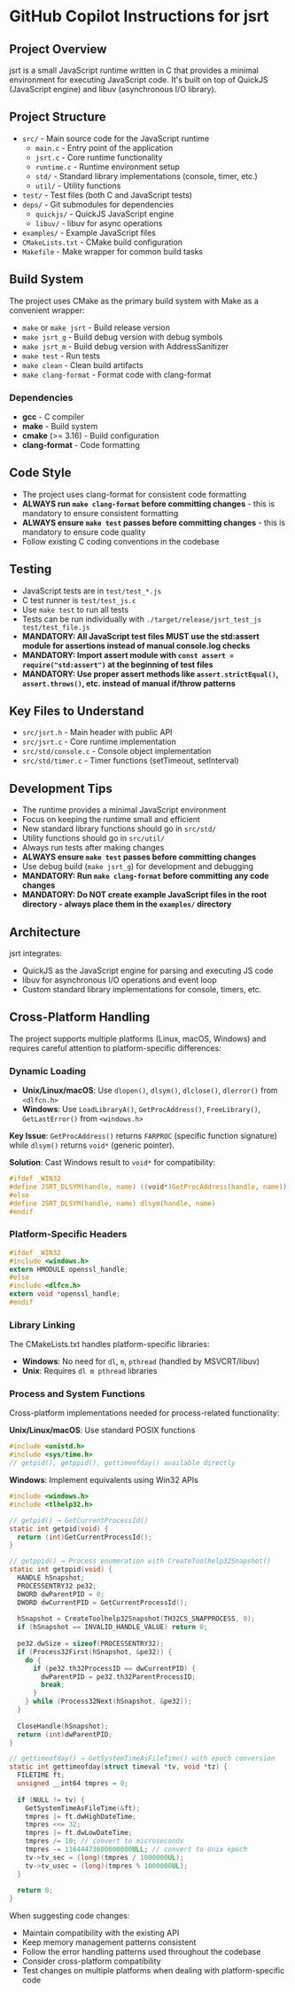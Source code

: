 # GitHub Copilot Instructions for jsrt

## Project Overview

jsrt is a small JavaScript runtime written in C that provides a minimal environment for executing JavaScript code. It's built on top of QuickJS (JavaScript engine) and libuv (asynchronous I/O library).

## Project Structure

- `src/` - Main source code for the JavaScript runtime
  - `main.c` - Entry point of the application
  - `jsrt.c` - Core runtime functionality
  - `runtime.c` - Runtime environment setup
  - `std/` - Standard library implementations (console, timer, etc.)
  - `util/` - Utility functions
- `test/` - Test files (both C and JavaScript tests)
- `deps/` - Git submodules for dependencies
  - `quickjs/` - QuickJS JavaScript engine
  - `libuv/` - libuv for async operations
- `examples/` - Example JavaScript files
- `CMakeLists.txt` - CMake build configuration
- `Makefile` - Make wrapper for common build tasks

## Build System

The project uses CMake as the primary build system with Make as a convenient wrapper:

- `make` or `make jsrt` - Build release version
- `make jsrt_g` - Build debug version with debug symbols
- `make jsrt_m` - Build debug version with AddressSanitizer
- `make test` - Run tests
- `make clean` - Clean build artifacts
- `make clang-format` - Format code with clang-format

### Dependencies

- **gcc** - C compiler
- **make** - Build system
- **cmake** (>= 3.16) - Build configuration
- **clang-format** - Code formatting

## Code Style

- The project uses clang-format for consistent code formatting
- **ALWAYS run `make clang-format` before committing changes** - this is mandatory to ensure consistent formatting
- **ALWAYS ensure `make test` passes before committing changes** - this is mandatory to ensure code quality
- Follow existing C coding conventions in the codebase

## Testing

- JavaScript tests are in `test/test_*.js`
- C test runner is `test/test_js.c`
- Use `make test` to run all tests
- Tests can be run individually with `./target/release/jsrt_test_js test/test_file.js`
- **MANDATORY: All JavaScript test files MUST use the std:assert module for assertions instead of manual console.log checks**
- **MANDATORY: Import assert module with `const assert = require("std:assert")` at the beginning of test files**
- **MANDATORY: Use proper assert methods like `assert.strictEqual()`, `assert.throws()`, etc. instead of manual if/throw patterns**

## Key Files to Understand

- `src/jsrt.h` - Main header with public API
- `src/jsrt.c` - Core runtime implementation
- `src/std/console.c` - Console object implementation
- `src/std/timer.c` - Timer functions (setTimeout, setInterval)

## Development Tips

- The runtime provides a minimal JavaScript environment
- Focus on keeping the runtime small and efficient
- New standard library functions should go in `src/std/`
- Utility functions should go in `src/util/`
- Always run tests after making changes
- **ALWAYS ensure `make test` passes before committing changes**
- Use debug build (`make jsrt_g`) for development and debugging
- **MANDATORY: Run `make clang-format` before committing any code changes**
- **MANDATORY: Do NOT create example JavaScript files in the root directory - always place them in the `examples/` directory**

## Architecture

jsrt integrates:
- QuickJS as the JavaScript engine for parsing and executing JS code
- libuv for asynchronous I/O operations and event loop
- Custom standard library implementations for console, timers, etc.

## Cross-Platform Handling

The project supports multiple platforms (Linux, macOS, Windows) and requires careful attention to platform-specific differences:

### Dynamic Loading
- **Unix/Linux/macOS**: Use `dlopen()`, `dlsym()`, `dlclose()`, `dlerror()` from `<dlfcn.h>`
- **Windows**: Use `LoadLibraryA()`, `GetProcAddress()`, `FreeLibrary()`, `GetLastError()` from `<windows.h>`

**Key Issue**: `GetProcAddress()` returns `FARPROC` (specific function signature) while `dlsym()` returns `void*` (generic pointer). 

**Solution**: Cast Windows result to `void*` for compatibility:
```c
#ifdef _WIN32
#define JSRT_DLSYM(handle, name) ((void*)GetProcAddress(handle, name))
#else
#define JSRT_DLSYM(handle, name) dlsym(handle, name)
#endif
```

### Platform-Specific Headers
```c
#ifdef _WIN32
#include <windows.h>
extern HMODULE openssl_handle;
#else
#include <dlfcn.h>
extern void *openssl_handle;
#endif
```

### Library Linking
The CMakeLists.txt handles platform-specific libraries:
- **Windows**: No need for `dl`, `m`, `pthread` (handled by MSVCRT/libuv)
- **Unix**: Requires `dl m pthread` libraries

### Process and System Functions
Cross-platform implementations needed for process-related functionality:

**Unix/Linux/macOS**: Use standard POSIX functions
```c
#include <unistd.h>
#include <sys/time.h>
// getpid(), getppid(), gettimeofday() available directly
```

**Windows**: Implement equivalents using Win32 APIs
```c
#include <windows.h>
#include <tlhelp32.h>

// getpid() → GetCurrentProcessId()
static int getpid(void) {
  return (int)GetCurrentProcessId();
}

// getppid() → Process enumeration with CreateToolhelp32Snapshot()
static int getppid(void) {
  HANDLE hSnapshot;
  PROCESSENTRY32 pe32;
  DWORD dwParentPID = 0;
  DWORD dwCurrentPID = GetCurrentProcessId();
  
  hSnapshot = CreateToolhelp32Snapshot(TH32CS_SNAPPROCESS, 0);
  if (hSnapshot == INVALID_HANDLE_VALUE) return 0;
  
  pe32.dwSize = sizeof(PROCESSENTRY32);
  if (Process32First(hSnapshot, &pe32)) {
    do {
      if (pe32.th32ProcessID == dwCurrentPID) {
        dwParentPID = pe32.th32ParentProcessID;
        break;
      }
    } while (Process32Next(hSnapshot, &pe32));
  }
  
  CloseHandle(hSnapshot);
  return (int)dwParentPID;
}

// gettimeofday() → GetSystemTimeAsFileTime() with epoch conversion
static int gettimeofday(struct timeval *tv, void *tz) {
  FILETIME ft;
  unsigned __int64 tmpres = 0;
  
  if (NULL != tv) {
    GetSystemTimeAsFileTime(&ft);
    tmpres |= ft.dwHighDateTime;
    tmpres <<= 32;
    tmpres |= ft.dwLowDateTime;
    tmpres /= 10; // convert to microseconds
    tmpres -= 11644473600000000ULL; // convert to Unix epoch
    tv->tv_sec = (long)(tmpres / 1000000UL);
    tv->tv_usec = (long)(tmpres % 1000000UL);
  }
  
  return 0;
}
```

When suggesting code changes:
- Maintain compatibility with the existing API
- Keep memory management patterns consistent
- Follow the error handling patterns used throughout the codebase
- Consider cross-platform compatibility
- Test changes on multiple platforms when dealing with platform-specific code